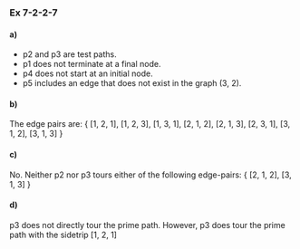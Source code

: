### Ex 7-2-2-7

#### a)
* p2 and p3 are test paths. 
* p1 does not terminate at a final node. 
* p4 does not start at an initial node. 
* p5 includes an edge that does not exist in the graph (3, 2).

#### b)
The edge pairs are:
{ [1, 2, 1], [1, 2, 3], [1, 3, 1], [2, 1, 2], [2, 1, 3], [2, 3, 1], [3, 1, 2], [3, 1, 3] }

#### c)
No. Neither p2 nor p3 tours either of the following edge-pairs: { [2, 1, 2], [3, 1, 3] }

#### d)
p3 does not directly tour the prime path. However, p3 does tour the prime path with the sidetrip [1, 2, 1]
